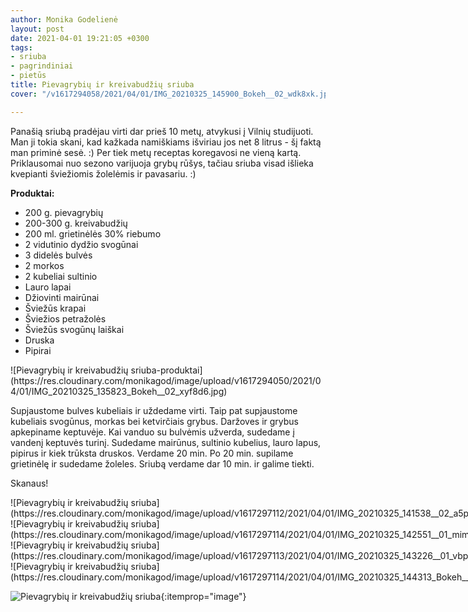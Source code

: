 ```yaml
---
author: Monika Godelienė
layout: post
date: 2021-04-01 19:21:05 +0300
tags:
- sriuba
- pagrindiniai
- pietūs
title: Pievagrybių ir kreivabudžių sriuba
cover: "/v1617294058/2021/04/01/IMG_20210325_145900_Bokeh__02_wdk8xk.jpg"

---
```

Panašią sriubą pradėjau virti dar prieš 10 metų, atvykusi į Vilnių studijuoti. Man ji tokia skani, kad kažkada namiškiams išviriau jos net 8 litrus - šį faktą man priminė sesė. :) Per tiek metų receptas koregavosi ne vieną kartą. Priklausomai nuo sezono varijuoja grybų rūšys, tačiau sriuba visad išlieka kvepianti šviežiomis žolelėmis ir pavasariu. :)

**Produktai:**

* <span itemprop="recipeIngredient">200 g. pievagrybių</span>
* <span itemprop="recipeIngredient">200-300 g. kreivabudžių</span>
* <span itemprop="recipeIngredient">200 ml. grietinėlės 30% riebumo</span>
* <span itemprop="recipeIngredient">2 vidutinio dydžio svogūnai</span>
* <span itemprop="recipeIngredient">3 didelės bulvės</span>
* <span itemprop="recipeIngredient">2 morkos</span>
* <span itemprop="recipeIngredient">2 kubeliai sultinio</span>
* <span itemprop="recipeIngredient">Lauro lapai</span>
* <span itemprop="recipeIngredient">Džiovinti mairūnai</span>
* <span itemprop="recipeIngredient">Šviežūs krapai</span>
* <span itemprop="recipeIngredient">Šviežios petražolės</span>
* <span itemprop="recipeIngredient">Šviežūs svogūnų laiškai</span>
* <span itemprop="recipeIngredient">Druska</span>
* <span itemprop="recipeIngredient">Pipirai</span>

<div itemprop="recipeInstructions" markdown="1">
![Pievagrybių ir kreivabudžių sriuba-produktai](https://res.cloudinary.com/monikagod/image/upload/v1617294050/2021/04/01/IMG_20210325_135823_Bokeh__02_xyf8d6.jpg)

Supjaustome bulves kubeliais ir uždedame virti. Taip pat supjaustome kubeliais svogūnus, morkas bei ketvirčiais grybus. Daržoves ir grybus apkepiname keptuvėje. Kai vanduo su bulvėmis užverda, sudedame į vandenį keptuvės turinį. Sudedame mairūnus, sultinio kubelius, lauro lapus, pipirus ir kiek trūksta druskos. Verdame 20 min. Po 20 min. supilame grietinėlę ir sudedame žoleles. Sriubą verdame dar 10 min. ir galime tiekti.  
  
Skanaus!

<div class="row">
<div class="six columns" markdown="1">
![Pievagrybių ir kreivabudžių sriuba](https://res.cloudinary.com/monikagod/image/upload/v1617297112/2021/04/01/IMG_20210325_141538__02_a5pbyw.jpg)
</div>
<div class="six columns" markdown="1">
![Pievagrybių ir kreivabudžių sriuba](https://res.cloudinary.com/monikagod/image/upload/v1617297114/2021/04/01/IMG_20210325_142551__01_mimu2v.jpg)
</div>
</div>

<div class="row">
<div class="six columns" markdown="1">
![Pievagrybių ir kreivabudžių sriuba](https://res.cloudinary.com/monikagod/image/upload/v1617297113/2021/04/01/IMG_20210325_143226__01_vbp8n2.jpg)
</div>
<div class="six columns" markdown="1">
![Pievagrybių ir kreivabudžių sriuba](https://res.cloudinary.com/monikagod/image/upload/v1617297114/2021/04/01/IMG_20210325_144313_Bokeh__01_vjnjrf.jpg)
</div>
</div>

![Pievagrybių ir kreivabudžių sriuba](https://res.cloudinary.com/monikagod/image/upload/v1617294058/2021/04/01/IMG_20210325_145900_Bokeh__02_wdk8xk.jpg){:itemprop="image"}